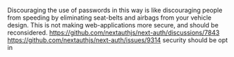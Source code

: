Discouraging the use of passwords in this way is like discouraging people from speeding by eliminating seat-belts and airbags from your vehicle design. This is not making web-applications more secure, and should be reconsidered.
https://github.com/nextauthjs/next-auth/discussions/7843
https://github.com/nextauthjs/next-auth/issues/9314
security should be opt in
